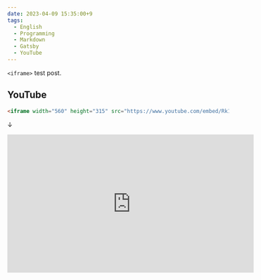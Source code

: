 ```yaml
---
date: 2023-04-09 15:35:00+9
tags:
  - English
  - Programming
  - Markdown
  - Gatsby
  - YouTube
---
```


`<iframe>` test post.

<!-- more -->

## YouTube

```markdown
<iframe width="560" height="315" src="https://www.youtube.com/embed/Rk1MYMPDx3s" title="YouTube video player" frameborder="0" allow="accelerometer; autoplay; clipboard-write; encrypted-media; gyroscope; picture-in-picture; web-share" allowfullscreen></iframe>
```

↓

<iframe width="560" height="315" src="https://www.youtube.com/embed/Rk1MYMPDx3s" title="YouTube video player" frameborder="0" allow="accelerometer; autoplay; clipboard-write; encrypted-media; gyroscope; picture-in-picture; web-share" allowfullscreen></iframe>
